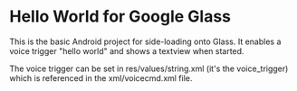 Hello World for Google Glass
============================

 This is the basic Android project for side-loading onto Glass.
 It enables a voice trigger "hello world" and shows a textview when started.

 The voice trigger can be set in res/values/string.xml (it's the voice_trigger) which is referenced in the xml/voicecmd.xml file.

